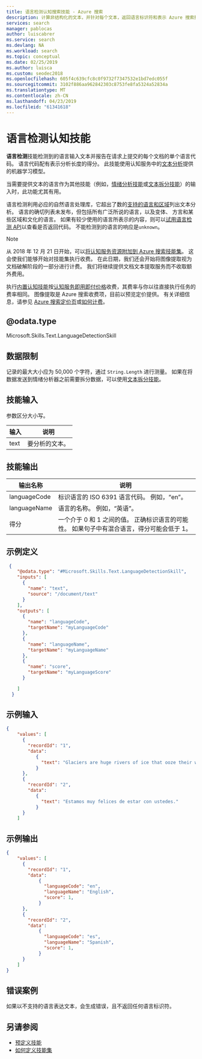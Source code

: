 ```yaml
---
title: 语言检测认知搜索技能 - Azure 搜索
description: 计算非结构化的文本，并针对每个文本，返回语言标识符和表示 Azure 搜索扩充管道中分析长度的得分。
services: search
manager: pablocas
author: luiscabrer
ms.service: search
ms.devlang: NA
ms.workload: search
ms.topic: conceptual
ms.date: 02/25/2019
ms.author: luisca
ms.custom: seodec2018
ms.openlocfilehash: 605f4c639cfc8c0f9732f7347532e1bd7edc055f
ms.sourcegitcommit: 3102f886aa962842303c8753fe8fa5324a52834a
ms.translationtype: MT
ms.contentlocale: zh-CN
ms.lasthandoff: 04/23/2019
ms.locfileid: "61341618"
---
```

#   <a name="language-detection-cognitive-skill"></a>语言检测认知技能

**语言检测**技能检测到的语言输入文本并报告在请求上提交的每个文档的单个语言代码。 语言代码配有表示分析长度的得分。 此技能使用认知服务中的[文本分析](https://docs.microsoft.com/azure/cognitive-services/text-analytics/overview)提供的机器学习模型。

当需要提供文本的语言作为其他技能（例如，[情绪分析技能](cognitive-search-skill-sentiment.md)或[文本拆分技能](cognitive-search-skill-textsplit.md)）的输入时，此功能尤其有用。

语言检测利用必应的自然语言处理库，它超出了数的[支持的语言和区域](https://docs.microsoft.com/azure/cognitive-services/text-analytics/language-support)列出文本分析。 语言的确切列表未发布，但包括所有广泛所说的语言，以及变体、 方言和某些区域和文化的语言。 如果有较少使用的语言所表示的内容，则可以[试用语言检测 API](https://westus.dev.cognitive.microsoft.com/docs/services/TextAnalytics.V2.0/operations/56f30ceeeda5650db055a3c7)以查看是否返回代码。 不能检测到的语言的响应是`unknown`。

> [!NOTE]
> 从 2018 年 12 月 21 日开始，可以[将认知服务资源附加到 Azure 搜索技能集](cognitive-search-attach-cognitive-services.md)。 这会使我们能够开始对技能集执行收费。 在此日期，我们还会开始将图像提取视为文档破解阶段的一部分进行计费。 我们将继续提供文档文本提取服务而不收取额外费用。
>
> 执行[内置认知技能](cognitive-search-predefined-skills.md)按[认知服务即用即付价格](https://azure.microsoft.com/pricing/details/cognitive-services)收费，其费率与你以往直接执行任务的费率相同。 图像提取是 Azure 搜索收费项，目前以预览定价提供。 有关详细信息，请参见 [Azure 搜索定价页](https://go.microsoft.com/fwlink/?linkid=2042400)或[如何计费](search-sku-tier.md#how-billing-works)。

## <a name="odatatype"></a>@odata.type  
Microsoft.Skills.Text.LanguageDetectionSkill

## <a name="data-limits"></a>数据限制
记录的最大大小应为 50,000 个字符，通过 `String.Length` 进行测量。 如果在将数据发送到情绪分析器之前需要拆分数据，可以使用[文本拆分技能](cognitive-search-skill-textsplit.md)。

## <a name="skill-inputs"></a>技能输入

参数区分大小写。

| 输入     | 说明 |
|--------------------|-------------|
| text | 要分析的文本。|

## <a name="skill-outputs"></a>技能输出

| 输出名称    | 说明 |
|--------------------|-------------|
| languageCode | 标识语言的 ISO 6391 语言代码。 例如，“en”。 |
| languageName | 语言的名称。 例如，“英语”。 |
| 得分 | 一个介于 0 和 1 之间的值。 正确标识语言的可能性。 如果句子中有混合语言，得分可能会低于 1。  |

##  <a name="sample-definition"></a>示例定义

```json
 {
    "@odata.type": "#Microsoft.Skills.Text.LanguageDetectionSkill",
    "inputs": [
      {
        "name": "text",
        "source": "/document/text"
      }
    ],
    "outputs": [
      {
        "name": "languageCode",
        "targetName": "myLanguageCode"
      },
      {
        "name": "languageName",
        "targetName": "myLanguageName"
      },
      {
        "name": "score",
        "targetName": "myLanguageScore"
      }

    ]
  }
```

##  <a name="sample-input"></a>示例输入

```json
{
    "values": [
      {
        "recordId": "1",
        "data":
           {
             "text": "Glaciers are huge rivers of ice that ooze their way over land, powered by gravity and their own sheer weight. "
           }
      },
      {
        "recordId": "2",
        "data":
           {
             "text": "Estamos muy felices de estar con ustedes."
           }
      }
    ]
```


##  <a name="sample-output"></a>示例输出

```json
{
    "values": [
      {
        "recordId": "1",
        "data":
            {
              "languageCode": "en",
              "languageName": "English",
              "score": 1,
            }
      },
      {
        "recordId": "2",
        "data":
            {
              "languageCode": "es",
              "languageName": "Spanish",
              "score": 1,
            }
      }
    ]
}
```


## <a name="error-cases"></a>错误案例
如果以不支持的语言表达文本，会生成错误，且不返回任何语言标识符。

## <a name="see-also"></a>另请参阅

+ [预定义技能](cognitive-search-predefined-skills.md)
+ [如何定义技能集](cognitive-search-defining-skillset.md)
